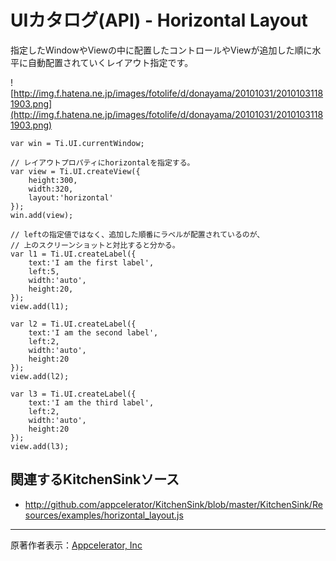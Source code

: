 # UIカタログ(API) - Horizontal Layout #
指定したWindowやViewの中に配置したコントロールやViewが追加した順に水平に自動配置されていくレイアウト指定です。

![http://img.f.hatena.ne.jp/images/fotolife/d/donayama/20101031/20101031181903.png](http://img.f.hatena.ne.jp/images/fotolife/d/donayama/20101031/20101031181903.png)

```
var win = Ti.UI.currentWindow;

// レイアウトプロパティにhorizontalを指定する。
var view = Ti.UI.createView({
    height:300,
    width:320,
    layout:'horizontal'
});
win.add(view);

// leftの指定値ではなく、追加した順番にラベルが配置されているのが、
// 上のスクリーンショットと対比すると分かる。
var l1 = Ti.UI.createLabel({
    text:'I am the first label',
    left:5,
    width:'auto',
    height:20,
});
view.add(l1);

var l2 = Ti.UI.createLabel({
    text:'I am the second label',
    left:2,
    width:'auto',
    height:20
});
view.add(l2);

var l3 = Ti.UI.createLabel({
    text:'I am the third label',
    left:2,
    width:'auto',
    height:20
});
view.add(l3);
```

## 関連するKitchenSinkソース ##

  * http://github.com/appcelerator/KitchenSink/blob/master/KitchenSink/Resources/examples/horizontal_layout.js


---

原著作者表示：[Appcelerator, Inc](http://www.appcelerator.com/)